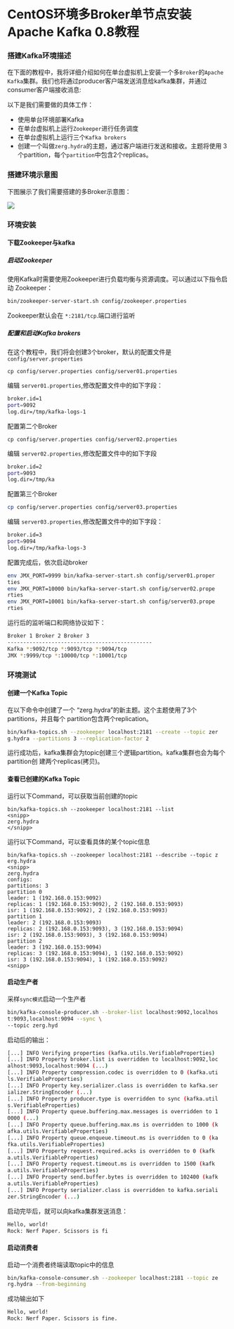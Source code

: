 # CentOS环境多Broker单节点安装 Apache Kafka 0.8教程


### 搭建Kafka环境描述

在下面的教程中，我将详细介绍如何在单台虚拟机上安装一个多`Broker`的`Apache Kafka`集群。我们也将通过producer客户端发送消息给kafka集群，并通过consumer客户端接收消息:

以下是我们需要做的具体工作：
- 使用单台环境部署Kafka
- 在单台虚拟机上运行`Zookeeper`进行任务调度
- 在单台虚拟机上运行三个`Kafka brokers`
- 创建一个叫做`zerg.hydra`的主题，通过客户端进行发送和接收。主题将使用
3个partition，每个`partition`中包含2个replicas。

### 搭建环境示意图

下图展示了我们需要搭建的多Broker示意图：

![](http://www.michael-noll.com/blog/uploads/kafka-cluster-overview.png)

### 环境安装
#### 下载Zookeeper与kafka
##### 启动Zookeeper

使用Kafka时需要使用Zookeeper进行负载均衡与资源调度。可以通过以下指令启动
Zookeeper：

```bash
bin/zookeeper-server-start.sh config/zookeeper.properties
```
Zookeeper默认会在 `*:2181/tcp`.端口进行监听

##### 配置和启动Kafka brokers

在这个教程中，我们将会创建3个broker，默认的配置文件是` config/server.properties`

```
cp config/server.properties config/server01.properties
```

编辑 `server01.properties`,修改配置文件中的如下字段：

```bash
broker.id=1
port=9092
log.dir=/tmp/kafka-logs-1
```

配置第二个Broker

```
cp config/server.properties config/server02.properties
```
编辑 `server02.properties`,修改配置文件中的如下字段

```bash
broker.id=2
port=9093
log.dir=/tmp/ka
```

配置第三个Broker

```bash
cp config/server.properties config/server03.properties
```

编辑 `server03.properties`,修改配置文件中的如下字段：

```bash
broker.id=3
port=9094
log.dir=/tmp/kafka-logs-3
```

配置完成后，依次启动broker

```bash
env JMX_PORT=9999 bin/kafka-server-start.sh config/server01.proper
ties
env JMX_PORT=10000 bin/kafka-server-start.sh config/server02.prope
rties
env JMX_PORT=10001 bin/kafka-server-start.sh config/server03.prope
rties
```

运行后的监听端口和网络协议如下：

```bash
Broker 1 Broker 2 Broker 3
----------------------------------------------
Kafka *:9092/tcp *:9093/tcp *:9094/tcp
JMX *:9999/tcp *:10000/tcp *:10001/tcp
```

### 环境测试

#### 创建一个Kafka Topic

在以下命令中创建了一个 “zerg.hydra”的新主题。这个主题使用了3个partitions，并且每个
partition包含两个replication。

```bash
bin/kafka-topics.sh --zookeeper localhost:2181 --create --topic zer
g.hydra --partitions 3 --replication-factor 2
```
运行成功后，kafka集群会为topic创建三个逻辑partition。kafka集群也会为每个partition创
建两个replicas(拷贝)。

#### 查看已创建的Kafka Topic

运行以下Command，可以获取当前创建的topic

```
bin/kafka-topics.sh --zookeeper localhost:2181 --list
<snipp>
zerg.hydra
</snipp>
```

运行以下Command，可以查看具体的某个topic信息

```
bin/kafka-topics.sh --zookeeper localhost:2181 --describe --topic z
erg.hydra
<snipp>
zerg.hydra
configs:
partitions: 3
partition 0
leader: 1 (192.168.0.153:9092)
replicas: 1 (192.168.0.153:9092), 2 (192.168.0.153:9093)
isr: 1 (192.168.0.153:9092), 2 (192.168.0.153:9093)
partition 1
leader: 2 (192.168.0.153:9093)
replicas: 2 (192.168.0.153:9093), 3 (192.168.0.153:9094)
isr: 2 (192.168.0.153:9093), 3 (192.168.0.153:9094)
partition 2
leader: 3 (192.168.0.153:9094)
replicas: 3 (192.168.0.153:9094), 1 (192.168.0.153:9092)
isr: 3 (192.168.0.153:9094), 1 (192.168.0.153:9092)
<snipp>
```

#### 启动生产者

采样`sync模式`启动一个生产者

```bash
bin/kafka-console-producer.sh --broker-list localhost:9092,localhos
t:9093,localhost:9094 --sync \
--topic zerg.hyd
```

启动后的输出：

```bash
[...] INFO Verifying properties (kafka.utils.VerifiableProperties)
[...] INFO Property broker.list is overridden to localhost:9092,loc
alhost:9093,localhost:9094 (...)
[...] INFO Property compression.codec is overridden to 0 (kafka.uti
ls.VerifiableProperties)
[...] INFO Property key.serializer.class is overridden to kafka.ser
ializer.StringEncoder (...)
[...] INFO Property producer.type is overridden to sync (kafka.util
s.VerifiableProperties)
[...] INFO Property queue.buffering.max.messages is overridden to 1
0000 (...)
[...] INFO Property queue.buffering.max.ms is overridden to 1000 (k
afka.utils.VerifiableProperties)
[...] INFO Property queue.enqueue.timeout.ms is overridden to 0 (ka
fka.utils.VerifiableProperties)
[...] INFO Property request.required.acks is overridden to 0 (kafk
a.utils.VerifiableProperties)
[...] INFO Property request.timeout.ms is overridden to 1500 (kafk
a.utils.VerifiableProperties)
[...] INFO Property send.buffer.bytes is overridden to 102400 (kafk
a.utils.VerifiableProperties)
[...] INFO Property serializer.class is overridden to kafka.seriali
zer.StringEncoder (...)
```

启动完毕后，就可以向kafka集群发送消息：

```bash
Hello, world!
Rock: Nerf Paper. Scissors is fi
```

#### 启动消费者
启动一个消费者终端读取topic中的信息

```bash
bin/kafka-console-consumer.sh --zookeeper localhost:2181 --topic ze
rg.hydra --from-beginning
```
成功输出如下

```bash
Hello, world!
Rock: Nerf Paper. Scissors is fine.
```